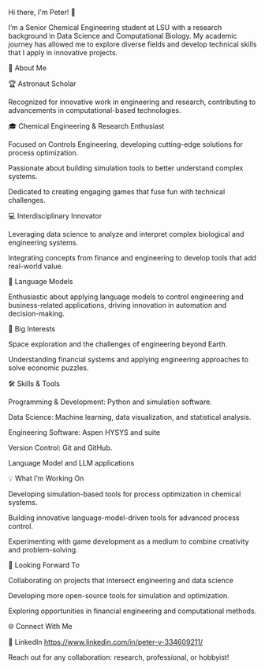 Hi there, I'm Peter! 👋

I’m a Senior Chemical Engineering student at LSU with a research background in Data Science and Computational Biology. My academic journey has allowed me to explore diverse fields and develop technical skills that I apply in innovative projects.

🌟 About Me

🏆 Astronaut Scholar

Recognized for innovative work in engineering and research, contributing to advancements in computational-based technologies.

🎓 Chemical Engineering & Research Enthusiast

Focused on Controls Engineering, developing cutting-edge solutions for process optimization.

Passionate about building simulation tools to better understand complex systems.

Dedicated to creating engaging games that fuse fun with technical challenges.

💻 Interdisciplinary Innovator

Leveraging data science to analyze and interpret complex biological and engineering systems.

Integrating concepts from finance and engineering to develop tools that add real-world value.

🤖 Language Models

Enthusiastic about applying language models to control engineering and business-related applications, driving innovation in automation and decision-making.

🚀 Big Interests

Space exploration and the challenges of engineering beyond Earth.

Understanding financial systems and applying engineering approaches to solve economic puzzles.

🛠 Skills & Tools

Programming & Development: Python and simulation software.

Data Science: Machine learning, data visualization, and statistical analysis.

Engineering Software: Aspen HYSYS and suite

Version Control: Git and GitHub.

Language Model and LLM applications

💡 What I’m Working On

Developing simulation-based tools for process optimization in chemical systems.

Building innovative language-model-driven tools for advanced process control.

Experimenting with game development as a medium to combine creativity and problem-solving.

🎯 Looking Forward To

Collaborating on projects that intersect engineering and data science

Developing more open-source tools for simulation and optimization.

Exploring opportunities in financial engineering and computational methods.

🌐 Connect With Me

💼 LinkedIn https://www.linkedin.com/in/peter-v-334609211/

Reach out for any collaboration: research, professional, or hobbyist!

